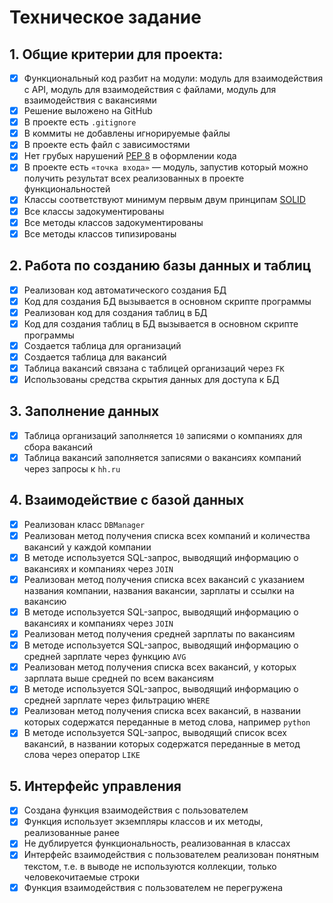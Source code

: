 # Техническое задание

## 1. Общие критерии для проекта:

- [x] Функциональный код разбит на модули: модуль для взаимодействия с API, модуль для взаимодействия с файлами, модуль для взаимодействия с вакансиями
- [x] Решение выложено на GitHub
- [x] В проекте есть `.gitignore`
- [x] В коммиты не добавлены игнорируемые файлы
- [x] В проекте есть файл с зависимостями
- [x] Нет грубых нарушений [PEP 8](https://peps.python.org/pep-0008/) в оформлении кода 
- [x] В проекте есть `«точка входа»` — модуль, запустив который можно получить результат всех реализованных в проекте функциональностей
- [x] Классы соответствуют минимум первым двум принципам [SOLID](https://ru.wikipedia.org/wiki/SOLID_(%D0%BF%D1%80%D0%BE%D0%B3%D1%80%D0%B0%D0%BC%D0%BC%D0%B8%D1%80%D0%BE%D0%B2%D0%B0%D0%BD%D0%B8%D0%B5))
- [x] Все классы задокументированы
- [x] Все методы классов задокументированы
- [x] Все методы классов типизированы

## 2. Работа по созданию базы данных и таблиц

- [x] Реализован код автоматического создания БД
- [x] Код для создания БД вызывается в основном скрипте программы
- [x] Реализован код для создания таблиц в БД
- [x] Код для создания таблиц в БД вызывается в основном скрипте программы
- [x] Создается таблица для организаций
- [x] Создается таблица для вакансий
- [x] Таблица вакансий связана с таблицей организаций через `FK`
- [x] Использованы средства скрытия данных для доступа к БД

## 3. Заполнение данных
- [x] Таблица организаций заполняется `10` записями о компаниях для сбора вакансий
- [x] Таблица вакансий заполняется записями о вакансиях компаний через запросы к `hh.ru`

## 4. Взаимодействие с базой данных
- [x] Реализован класс `DBManager`
- [x] Реализован метод получения списка всех компаний и количества вакансий у каждой компании
- [x] В методе используется SQL-запрос, выводящий информацию о вакансиях и компаниях через `JOIN`
- [x] Реализован метод получения списка всех вакансий с указанием названия компании, названия вакансии, зарплаты и ссылки на вакансию
- [x] В методе используется SQL-запрос, выводящий информацию о вакансиях и компаниях через `JOIN`
- [x] Реализован метод получения средней зарплаты по вакансиям
- [x] В методе используется SQL-запрос, выводящий информацию о средней зарплате через функцию `AVG`
- [x] Реализован метод получения списка всех вакансий, у которых зарплата выше средней по всем вакансиям
- [x] В методе используется SQL-запрос, выводящий информацию о средней зарплате через фильтрацию `WHERE`
- [x] Реализован метод получения списка всех вакансий, в названии которых содержатся переданные в метод слова, например `python`
- [x] В методе используется SQL-запрос, выводящий список всех вакансий, в названии которых содержатся переданные в метод слова через оператор `LIKE`

## 5. Интерфейс управления
- [x] Создана функция взаимодействия с пользователем
- [x] Функция использует экземпляры классов и их методы, реализованные ранее
- [x] Не дублируется функциональность, реализованная в классах
- [x] Интерфейс взаимодействия с пользователем реализован понятным текстом, т.е. в выводе не используются коллекции, только человекочитаемые строки
- [x] Функция взаимодействия с пользователем не перегружена
